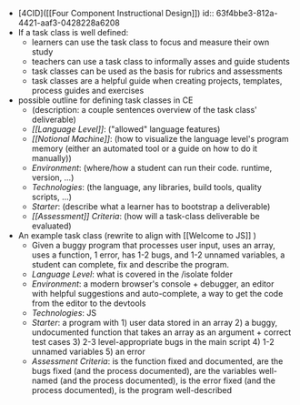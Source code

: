 - [4CID]([[Four Component Instructional Design]])
  id:: 63f4bbe3-812a-4421-aaf3-0428228a6208
- If a task class is well defined:
	- learners can use the task class to focus and measure their own study
	- teachers can use a task class to informally asses and guide students
	- task classes can be used as the basis for rubrics and assessments
	- task classes are a helpful guide when creating projects, templates, process guides and exercises
- possible outline for defining task classes in CE
	- (description: a couple sentences overview of the task class' deliverable)
	- *_[[Language Level]]_*: ("allowed" language features)
	- *_[[Notional Machine]]_*: (how to visualize the language level's program memory (either an automated tool or a guide on how to do it manually))
	- *_Environment_*: (where/how a student can run their code. runtime, version, ...)
	- *_Technologies_*: (the language, any libraries, build tools, quality scripts, ...)
	- *_Starter_*: (describe what a learner has to bootstrap a deliverable)
	- *_[[Assessment]] Criteria_*: (how will a task-class deliverable be evaluated)
- An example task class (rewrite to align with [[Welcome to JS]] )
	- Given a buggy program that processes user input, uses an array, uses a function, 1 error, has 1-2 bugs, and 1-2 unnamed variables, a student can complete, fix and describe the program.
	- *_Language Level_*: what is covered in the /isolate folder
	- *_Environment_*: a modern browser's console + debugger, an editor with helpful suggestions and auto-complete, a way to get the code from the editor to the devtools
	- *_Technologies_*: JS
	- *_Starter_*: a program with 1) user data stored in an array 2) a buggy, undocumented function that takes an array as an argument + correct test cases 3) 2-3 level-appropriate bugs in the main script 4) 1-2 unnamed variables 5) an error
	- *_Assessment Criteria_*: is the function fixed and documented, are the bugs fixed (and the process documented), are the variables well-named (and the process documented), is the error fixed (and the process documented), is the program well-described